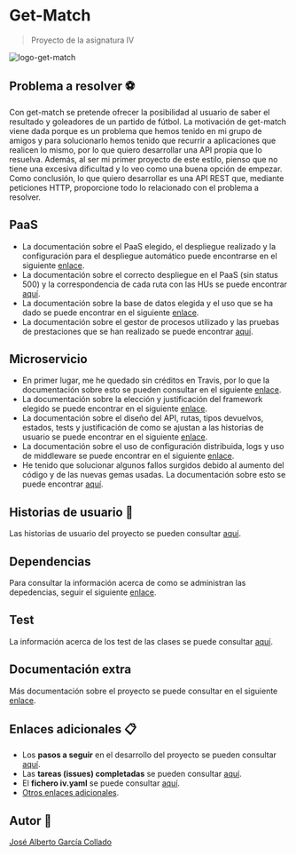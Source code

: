 # Get-Match

> Proyecto de la asignatura IV

![logo-get-match](https://github.com/joseegc10/get-match/blob/master/docs/img/logo.png)

## Problema a resolver :soccer:

Con get-match se pretende ofrecer la posibilidad al usuario de saber el resultado y goleadores de un partido de fútbol. La motivación de get-match viene dada porque es un problema que hemos tenido en mi grupo de amigos y para solucionarlo hemos tenido que recurrir a aplicaciones que realicen lo mismo, por lo que quiero desarrollar una API propia que lo resuelva. Además, al ser mi primer proyecto de este estilo, pienso que no tiene una excesiva dificultad y lo veo como una buena opción de empezar. Como conclusión, lo que quiero desarrollar es una API REST que, mediante peticiones HTTP, proporcione todo lo relacionado con el problema a resolver.

## PaaS

- La documentación sobre el PaaS elegido, el despliegue realizado y la configuración para el despliegue automático puede encontrarse en el siguiente [enlace](./docs/PaaS/heroku.md).
- La documentación sobre el correcto despliegue en el PaaS (sin status 500) y la correspondencia de cada ruta con las HUs se puede encontrar [aquí](./docs/PaaS/rutas.md).
- La documentación sobre la base de datos elegida y el uso que se ha dado se puede encontrar en el siguiente [enlace](./docs/PaaS/bd.md).
- La documentación sobre el gestor de procesos utilizado y las pruebas de prestaciones que se han realizado se puede encontrar [aquí](./docs/PaaS/procesos.md).

## Microservicio

- En primer lugar, me he quedado sin créditos en Travis, por lo que la documentación sobre esto se pueden consultar en el siguiente [enlace](./docs/microservicio/travis.md).
- La documentación sobre la elección y justificación del framework elegido se puede encontrar en el siguiente [enlace](./docs/microservicio/framework.md).
- La documentación sobre el diseño del API, rutas, tipos devuelvos, estados, tests y justificación de como se ajustan a las historias de usuario se puede encontrar en el siguiente [enlace](./docs/microservicio/api.md).
- La documentación sobre el uso de configuración distribuida, logs y uso de middleware se puede encontrar en el siguiente [enlace](./docs/microservicio/conf_logs.md).
- He tenido que solucionar algunos fallos surgidos debido al aumento del código y de las nuevas gemas usadas. La documentación sobre esto se puede encontrar [aquí](./docs/microservicio/fallos.md).

## Historias de usuario :walking:

Las historias de usuario del proyecto se pueden consultar [aquí](https://github.com/joseegc10/get-match/issues?q=is%3Aissue+is%3Aopen+label%3Auser-stories).

## Dependencias

Para consultar la información acerca de como se administran las depedencias, seguir el siguiente [enlace](https://github.com/joseegc10/get-match/blob/master/docs/dependencias.md).

## Test

La información acerca de los test de las clases se puede consultar [aquí](https://github.com/joseegc10/get-match/blob/master/docs/test.md).

## Documentación extra

Más documentación sobre el proyecto se puede consultar en el siguiente [enlace](./docs/doc_extra.md).

## Enlaces adicionales :clipboard:

- Los **pasos a seguir** en el desarrollo del proyecto se pueden consultar [aquí](https://github.com/joseegc10/get-match/blob/master/docs/Pasos-a-seguir.md).
- Las **tareas (issues) completadas** se pueden consultar [aquí](https://github.com/joseegc10/get-match/issues?q=is%3Aissue+is%3Aclosed).
- El **fichero iv.yaml** se puede consultar [aquí](https://github.com/joseegc10/get-match/blob/master/iv.yaml).
- [Otros enlaces adicionales](https://github.com/joseegc10/get-match/blob/master/docs/enlaces_adicionales.md).

## Autor :man:

[José Alberto García Collado](https://github.com/joseegc10)
